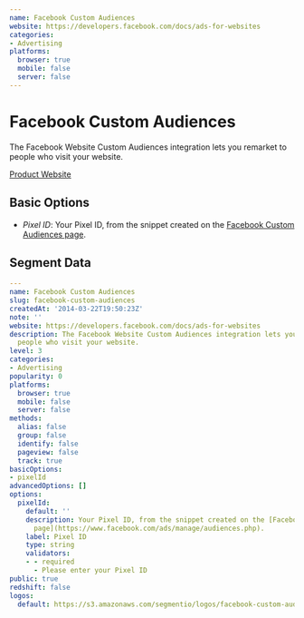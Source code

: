 ```yaml
---
name: Facebook Custom Audiences
website: https://developers.facebook.com/docs/ads-for-websites
categories:
- Advertising
platforms:
  browser: true
  mobile: false
  server: false
---
```


# Facebook Custom Audiences

The Facebook Website Custom Audiences integration lets you remarket to people who visit your website.

[Product Website](https://developers.facebook.com/docs/ads-for-websites)

## Basic Options

- *Pixel ID*: Your Pixel ID, from the snippet created on the [Facebook Custom Audiences page](https://www.facebook.com/ads/manage/audiences.php).


## Segment Data
```yaml
---
name: Facebook Custom Audiences
slug: facebook-custom-audiences
createdAt: '2014-03-22T19:50:23Z'
note: ''
website: https://developers.facebook.com/docs/ads-for-websites
description: The Facebook Website Custom Audiences integration lets you remarket to
  people who visit your website.
level: 3
categories:
- Advertising
popularity: 0
platforms:
  browser: true
  mobile: false
  server: false
methods:
  alias: false
  group: false
  identify: false
  pageview: false
  track: true
basicOptions:
- pixelId
advancedOptions: []
options:
  pixelId:
    default: ''
    description: Your Pixel ID, from the snippet created on the [Facebook Custom Audiences
      page](https://www.facebook.com/ads/manage/audiences.php).
    label: Pixel ID
    type: string
    validators:
    - - required
      - Please enter your Pixel ID
public: true
redshift: false
logos:
  default: https://s3.amazonaws.com/segmentio/logos/facebook-custom-audiences-default.svg

```

